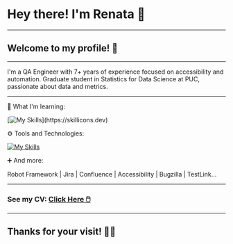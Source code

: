 # Hey there! I'm Renata 🖖

---

## Welcome to my profile! 💙

---

I'm a QA Engineer with 7+ years of experience focused on accessibility and automation.
Graduate student in Statistics for Data Science at PUC, passionate about data and metrics.

---

🚀 What I'm learning:

[![My Skills](https://skillicons.dev/icons?i=py,js,)](https://skillicons.dev)

⚙️ Tools and Technologies:

[![My Skills](https://skillicons.dev/icons?i=cypress,azure,flutter,git,github,gitlab,gherkin,jenkins,kafka,mysql,postman,pycharm)](https://skillicons.dev)

➕ And more:

Robot Framework | Jira | Confluence | Accessibility | Bugzilla | TestLink...

---

### See my CV: <a href="https://gist.github.com/renatasodre/e4934de71619d95fb26096993513e240" target="_blank">Click Here 🖱️</a>

---

## Thanks for your visit! 👋🏻


